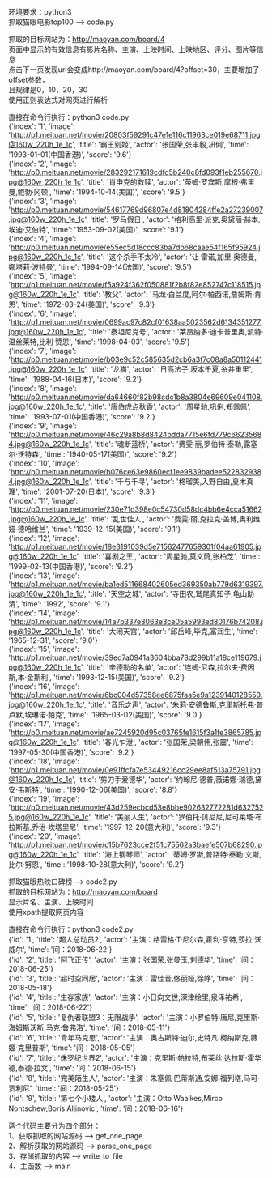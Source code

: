 环境要求：python3   
抓取猫眼电影top100 --> code.py   
 
抓取的目标网站为：http://maoyan.com/board/4   
页面中显示的有效信息有影片名称、主演、上映时间、上映地区、评分、图片等信息   
点击下一页发现url会变成http://maoyan.com/board/4?offset=30，主要增加了offset参数，   
且规律是0，10，20，30   
使用正则表达式对网页进行解析   


直接在命令行执行：python3 code.py   
{'index': '1', 'image': 'http://p1.meituan.net/movie/20803f59291c47e1e116c11963ce019e68711.jpg@160w_220h_1e_1c', 'title': '霸王别姬', 'actor': '张国荣,张丰毅,巩俐', 'time': '1993-01-01(中国香港)', 'score': '9.6'}   
{'index': '2', 'image': 'http://p0.meituan.net/movie/283292171619cdfd5b240c8fd093f1eb255670.jpg@160w_220h_1e_1c', 'title': '肖申克的救赎', 'actor': '蒂姆·罗宾斯,摩根·弗里曼,鲍勃·冈顿', 'time': '1994-10-14(美国)', 'score': '9.5'}   
{'index': '3', 'image': 'http://p0.meituan.net/movie/54617769d96807e4d81804284ffe2a27239007.jpg@160w_220h_1e_1c', 'title': '罗马假日', 'actor': '格利高里·派克,奥黛丽·赫本,埃迪·艾伯特', 'time': '1953-09-02(美国)', 'score': '9.1'}   
{'index': '4', 'image': 'http://p0.meituan.net/movie/e55ec5d18ccc83ba7db68caae54f165f95924.jpg@160w_220h_1e_1c', 'title': '这个杀手不太冷', 'actor': '让·雷诺,加里·奥德曼,娜塔莉·波特曼', 'time': '1994-09-14(法国)', 'score': '9.5'}   
{'index': '5', 'image': 'http://p1.meituan.net/movie/f5a924f362f050881f2b8f82e852747c118515.jpg@160w_220h_1e_1c', 'title': '教父', 'actor': '马龙·白兰度,阿尔·帕西诺,詹姆斯·肯恩', 'time': '1972-03-24(美国)', 'score': '9.3'}   
{'index': '6', 'image': 'http://p1.meituan.net/movie/0699ac97c82cf01638aa5023562d6134351277.jpg@160w_220h_1e_1c', 'title': '泰坦尼克号', 'actor': '莱昂纳多·迪卡普里奥,凯特·温丝莱特,比利·赞恩', 'time': '1998-04-03', 'score': '9.5'}   
{'index': '7', 'image': 'http://p0.meituan.net/movie/b03e9c52c585635d2cb6a3f7c08a8a50112441.jpg@160w_220h_1e_1c', 'title': '龙猫', 'actor': '日高法子,坂本千夏,糸井重里', 'time': '1988-04-16(日本)', 'score': '9.2'}   
{'index': '8', 'image': 'http://p0.meituan.net/movie/da64660f82b98cdc1b8a3804e69609e041108.jpg@160w_220h_1e_1c', 'title': '唐伯虎点秋香', 'actor': '周星驰,巩俐,郑佩佩', 'time': '1993-07-01(中国香港)', 'score': '9.2'}   
{'index': '9', 'image': 'http://p0.meituan.net/movie/46c29a8b8d8424bdda7715e6fd779c66235684.jpg@160w_220h_1e_1c', 'title': '魂断蓝桥', 'actor': '费雯·丽,罗伯特·泰勒,露塞尔·沃特森', 'time': '1940-05-17(美国)', 'score': '9.2'}   
{'index': '10', 'image': 'http://p0.meituan.net/movie/b076ce63e9860ecf1ee9839badee5228329384.jpg@160w_220h_1e_1c', 'title': '千与千寻', 'actor': '柊瑠美,入野自由,夏木真理', 'time': '2001-07-20(日本)', 'score': '9.3'}   
{'index': '11', 'image': 'http://p0.meituan.net/movie/230e71d398e0c54730d58dc4bb6e4cca51662.jpg@160w_220h_1e_1c', 'title': '乱世佳人', 'actor': '费雯·丽,克拉克·盖博,奥利维娅·德哈维兰', 'time': '1939-12-15(美国)', 'score': '9.1'}   
{'index': '12', 'image': 'http://p1.meituan.net/movie/18e3191039d5e71562477659301f04aa61905.jpg@160w_220h_1e_1c', 'title': '喜剧之王', 'actor': '周星驰,莫文蔚,张柏芝', 'time': '1999-02-13(中国香港)', 'score': '9.2'}   
{'index': '13', 'image': 'http://p1.meituan.net/movie/ba1ed511668402605ed369350ab779d6319397.jpg@160w_220h_1e_1c', 'title': '天空之城', 'actor': '寺田农,鹫尾真知子,龟山助清', 'time': '1992', 'score': '9.1'}   
{'index': '14', 'image': 'http://p1.meituan.net/movie/14a7b337e8063e3ce05a5993ed80176b74208.jpg@160w_220h_1e_1c', 'title': '大闹天宫', 'actor': '邱岳峰,毕克,富润生', 'time': '1965-12-31', 'score': '9.0'}   
{'index': '15', 'image': 'http://p1.meituan.net/movie/39ed7a0941a3604bba78d299b11a18ce119679.jpg@160w_220h_1e_1c', 'title': '辛德勒的名单', 'actor': '连姆·尼森,拉尔夫·费因斯,本·金斯利', 'time': '1993-12-15(美国)', 'score': '9.2'}   
{'index': '16', 'image': 'http://p1.meituan.net/movie/6bc004d57358ee6875faa5e9a1239140128550.jpg@160w_220h_1e_1c', 'title': '音乐之声', 'actor': '朱莉·安德鲁斯,克里斯托弗·普卢默,埃琳诺·帕克', 'time': '1965-03-02(美国)', 'score': '9.0'}  
{'index': '17', 'image': 'http://p0.meituan.net/movie/ae7245920d95c03765fe1615f3a1fe3865785.jpg@160w_220h_1e_1c', 'title': '春光乍泄', 'actor': '张国荣,梁朝伟,张震', 'time': '1997-05-30(中国香港)', 'score': '9.2'}   
{'index': '18', 'image': 'http://p1.meituan.net/movie/0e91ffcfa7e53449216cc29ee8af513a75791.jpg@160w_220h_1e_1c', 'title': '剪刀手爱德华', 'actor': '约翰尼·德普,薇诺娜·瑞德,黛安·韦斯特', 'time': '1990-12-06(美国)', 'score': '8.8'}   
{'index': '19', 'image': 'http://p0.meituan.net/movie/43d259ecbcd53e8bbe902632772281d6327525.jpg@160w_220h_1e_1c', 'title': '美丽人生', 'actor': '罗伯托·贝尼尼,尼可莱塔·布拉斯基,乔治·坎塔里尼', 'time': '1997-12-20(意大利)', 'score': '9.3'}   
{'index': '20', 'image': 'http://p1.meituan.net/movie/c15b7623cce2f51c75562a3baefe507b68290.jpg@160w_220h_1e_1c', 'title': '海上钢琴师', 'actor': '蒂姆·罗斯,普路特·泰勒·文斯,比尔·努恩', 'time': '1998-10-28(意大利)', 'score': '9.2'}   


抓取猫眼热映口碑榜 --> code2.py  
抓取的目标网站为：http://maoyan.com/board   
显示片名、主演、上映时间  
使用xpath提取网页内容  

直接在命令行执行：python3 code2.py  
{'id': '1', 'title': '超人总动员2', 'actor': '主演：格雷格·T·尼尔森,霍利·亨特,莎拉·沃威尔', 'time': '间：2018-06-22'}   
{'id': '2', 'title': '阿飞正传', 'actor': '主演：张国荣,张曼玉,刘德华', 'time': '间：2018-06-25'}   
{'id': '3', 'title': '超时空同居', 'actor': '主演：雷佳音,佟丽娅,徐峥', 'time': '间：2018-05-18'}   
{'id': '4', 'title': '生存家族', 'actor': '主演：小日向文世,深津绘里,泉泽祐希', 'time': '间：2018-06-22'}   
{'id': '5', 'title': '复仇者联盟3：无限战争', 'actor': '主演：小罗伯特·唐尼,克里斯·海姆斯沃斯,马克·鲁弗洛', 'time': '间：2018-05-11'}   
{'id': '6', 'title': '青年马克思', 'actor': '主演：奥古斯特·迪尔,史特凡·柯纳斯克,薇姬·克里普斯', 'time': '间：2018-05-05'}    
{'id': '7', 'title': '侏罗纪世界2', 'actor': '主演：克里斯·帕拉特,布莱丝·达拉斯·霍华德,泰德·拉文', 'time': '间：2018-06-15'}  
{'id': '8', 'title': '完美陌生人', 'actor': '主演：朱塞佩·巴蒂斯通,安娜·福列塔,马可·贾利尼', 'time': '间：2018-05-25'}  
{'id': '9', 'title': '第七个小矮人', 'actor': '主演：Otto Waalkes,Mirco Nontschew,Boris Aljinovic', 'time': '间：2018-06-16'}  


两个代码主要分为四个部分：   
1、获取抓取的网站源码 --> get_one_page   
2、解析获取的网站源码 --> parse_one_page  
3、存储抓取的内容    -->  write_to_file  
4、主函数           --> main   